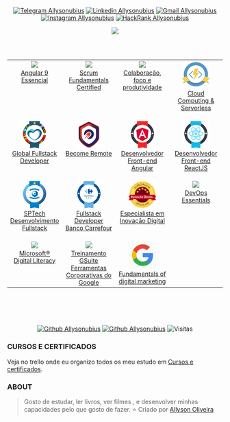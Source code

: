 <div align="center">

[![Telegram Allysonubius](https://img.shields.io/badge/-Telegram-E6E6FA?style=for-the-badge&labelColor=1E90FF&logo=telegram&logoColor=white&link=https://t.me/allysonoliveirabrandao)](https://t.me/allysonoliveirabrandao)
[![Linkedin Allysonubius](https://img.shields.io/badge/-Linkedin-E6E6FA?style=for-the-badge&labelColor=1E90FF&logo=linkedin&logoColor=white&link=https://www.linkedin.com/in/allyson-de-oliveira-6b3596164/)](https://www.linkedin.com/in/allyson-de-oliveira-6b3596164/)
[![Gmail Allysonubius](https://img.shields.io/badge/-Gmail-E6E6FA?style=for-the-badge&labelColor=c14438&logo=gmail&logoColor=white&link=mailto:allysontrabalho7@gmail.com)](mailto:allysontrabalho7@gmail.com)
[![Instagram Allysonubius](https://img.shields.io/badge/-Instagram-E6E6FA?style=for-the-badge&labelColor=C13584&logo=instagram&logoColor=white&link=https://www.instagram.com/allysonubius/)](https://www.instagram.com/allysonubius/)
[![HackRank Allysonubius](https://img.shields.io/badge/-HackerRank-E6E6FA?style=for-the-badge&labelColor=808080&logo=hackerrank&logoColor=white&link=https://www.hackerrank.com/allysomoliveira7?hr_r=1)](https://www.hackerrank.com/allysomoliveira7?hr_r=1)
</div>



<div align="center">
  <img height="480" src="https://media1.tenor.com/images/599e2459adce5e829dfa08b8b9d45add/tenor.gif?itemid=14038179">
</div>

<br>

<div align="center">
<h1></h1>
  <table>
    <tbody>
      <tr valign="top">
        <td width="25%" align="center">
          <img height="64px" src="https://media-exp1.licdn.com/dms/image/C560BAQEqmVRp2Q2Jbg/company-logo_100_100/0/1554852395434?e=1623283200&v=beta&t=-72rOiGidaqbjlcIUsMqWFs_yvBsJPEP8t7spG4tF8s">
		  <br>
      <a href="https://www.cod3r.com.br/certificates/9kc3fyfiq6">
          <span>Angular 9 Essencial</span>
        </a>
        </td>
        <td width="25%" align="center">
          <img height="64px" src="https://media-exp1.licdn.com/dms/image/C4E0BAQG9_uP8f-kpiw/company-logo_100_100/0/1519900745590?e=1623283200&v=beta&t=LNMhAiCbm2MJqvXBmst7wD2TBNpzFX9eF_HEiOJb0rg">
		  <br>
      <a href="https://www.scrumstudy.com/certification/verify?type=SFC&number=818395">
          <span>Scrum Fundamentals Certified</span>
        </a>
        </td>
	      <td width="25%" align="center">
          <img height="64px" src="https://media-exp1.licdn.com/dms/image/C4D0BAQGyOWvr4W0Pow/company-logo_100_100/0/1590003577120?e=1623283200&v=beta&t=fSrh49iJXj5HyqkEWbDCgp5qCcLY5pP7e0IsKzT3cE8">
		  <br>
      <a href="https://www.linkedin.com/learning/paths/trabalho-remoto-colaboracao-foco-e-produtividade?trk=flagship-lil_details_certification&trk=lil_details_certification">
          <span>Colaboração, foco e produtividade</span>
        </a>
        </td>
        <td width="25%" align="center">
          <img height="64px" src="img/Cloud Computing & Serverless.png">
		  <br>
      <a href="https://certificates.digitalinnovation.one/C4A53735">
          <span>Cloud Computing & Serverless</span>
        </a>
        </td>
      </tr>
      <tr valign="top">
        <td width="25%" align="center">
        <br>
          <img height="64px" src="img/Global Fullstack Developer.png">
		  <br>
        <a href="https://certificates.digitalinnovation.one/7AD09DBB">
          <span>Global Fullstack Developer</span>
        </a>
        </td>
        <td width="25%" align="center">
      <br>
          <img height="64px" src="img/Become Remote.png">
		  <br>
        <a href="https://certificates.digitalinnovation.one/84B30331">
          <span>Become Remote</span>
        </a>
        </td>
	      <td width="25%" align="center">
      <br>
          <img height="64px" src="img/Desenvolvedor Front-end Angular.png">
		  <br>
        <a href="https://certificates.digitalinnovation.one/D692055F">
          <span>Desenvolvedor Front-end Angular</span>
        </a>
        </td>
        <td width="25%" align="center">
      <br>
          <img height="64px" src="img/Desenvolvedor Front-end ReactJS.png">
		  <br>
        <a href="https://certificates.digitalinnovation.one/126D952C">
          <span>Desenvolvedor Front-end ReactJS</span>
        </a>
        </td>
      </tr>
      <tr valign="top">
        <td width="25%" align="center">
      <br>
          <img height="64px" src="img/SPTech Desenvolvimento Fullstack.png">
		  <br>
        <a href="https://certificates.digitalinnovation.one/7986DAC5">
          <span>SPTech Desenvolvimento Fullstack</span>
        </a>
        </td>
        <td width="25%" align="center">
      <br>
          <img height="64px" src="img/Fullstack Developer Banco Carrefour.png">
		  <br>
        <a href="https://certificates.digitalinnovation.one/D6589FBE">
          <span>Fullstack Developer Banco Carrefour</span>
        </a>
        </td>
	      <td width="25%" align="center">
      <br>
          <img height="64px" src="img/Especialista em Inovação Digital.png">
		  <br>
        <a href="https://certificates.digitalinnovation.one/72134F83">
          <span>Especialista em Inovação Digital</span>
        </a>
        </td>
        <td width="25%" align="center">
      <br>
          <img height="64px" src="https://media-exp1.licdn.com/dms/image/C4E0BAQGHggs8gOn10g/company-logo_100_100/0/1519902151244?e=1623283200&v=beta&t=NEfAJNgKUTnzHGamToK-0Rr8mIr5tccZO_kVKDStQa4">
		  <br>
        <a href="https://trello.com/c/9Gfjj67m">
          <span>DevOps Essentials</span>
        </a>
        </td>
      </tr>
      <tr valign="top">
        <td width="25%" align="center">
      <br>
          <img height="64px" src="https://media-exp1.licdn.com/dms/image/C560BAQH8hBKOFXvqag/company-logo_100_100/0/1609783110976?e=1623283200&v=beta&t=bWg-qUArnWalz-LNcQPnXUXd0hWZzzlGVFd-AJ6UTAs">
		  <br>
        <a href="https://trello.com/c/K97RCj06/52-microsoft-digital-literacy">
          <span>Microsoft® Digital Literacy</span>
        </a>
        </td>
        <td width="25%" align="center">
      <br>
          <img height="64px" src="https://media-exp1.licdn.com/dms/image/C4D0BAQHiNSL4Or29cg/company-logo_100_100/0/1519856215226?e=1623283200&v=beta&t=U7vhPJz0-Bh5qU2a-IymLBn0zoQ1LJbEv0y4jwUp4XU">
		  <br>
        <a href="https://trello.com/c/0nwNcmuV/1-pedro-mascarin-consultoria-em-ti-g-suite-google-curso">
          <span>Treinamento GSuite
Ferramentas Corporativas do Google</span>
        </a>
      <td width="25%" align="center">
        <br>
          <img height="64px" src="img/google.jfif">
		  <br>
        <a href="https://trello.com/c/yGpy0jod">
          <span>Fundamentals of digital marketing</span>
        </a>
      </tr>
    </tbody>
  </table>
</div>
<h1></h1>
<br>
<br>

<div align="center">

[![Github Allysonubius](https://github.com/anuraghazra/github-readme-stats/workflows/Test/badge.svg?style=for-the-badge&logo=Test)](https://github.com/Allysonubius)
[![Github Allysonubius](https://img.shields.io/github/issues-pr/anuraghazra/github-readme-stats?color=0088ff)](https://github.com/Allysonubius)
![Visitas](https://visitor-badge.glitch.me/badge?page_id=Allysonubius)
</div>

### CURSOS E CERTIFICADOS
<div>
  <p>Veja no trello onde eu organizo todos os meu estudo em 
  <a target="_blank" href="https://trello.com/b/5w5QtwG6/cursos-e-certificados"> Cursos e certificados</a>.</p>
</div>

### ABOUT

> Gosto de estudar, ler livros, ver filmes , e desenvolver minhas capacidades pelo que gosto de fazer.
⭐️ Criado por [Allyson Oliveira](https://github.com/Allysonubius)

